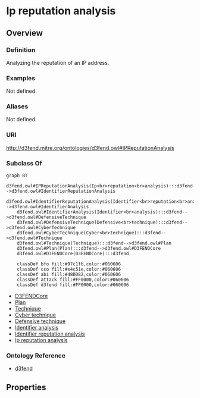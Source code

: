 # Ip reputation analysis

## Overview

### Definition
Analyzing the reputation of an IP address.

### Examples
Not defined.

### Aliases
Not defined.

### URI
http://d3fend.mitre.org/ontologies/d3fend.owl#IPReputationAnalysis

### Subclass Of
```mermaid
graph BT
    d3fend.owl#IPReputationAnalysis(Ip<br>reputation<br>analysis):::d3fend-->d3fend.owl#IdentifierReputationAnalysis
    d3fend.owl#IdentifierReputationAnalysis(Identifier<br>reputation<br>analysis):::d3fend-->d3fend.owl#IdentifierAnalysis
    d3fend.owl#IdentifierAnalysis(Identifier<br>analysis):::d3fend-->d3fend.owl#DefensiveTechnique
    d3fend.owl#DefensiveTechnique(Defensive<br>technique):::d3fend-->d3fend.owl#CyberTechnique
    d3fend.owl#CyberTechnique(Cyber<br>technique):::d3fend-->d3fend.owl#Technique
    d3fend.owl#Technique(Technique):::d3fend-->d3fend.owl#Plan
    d3fend.owl#Plan(Plan):::d3fend-->d3fend.owl#D3FENDCore
    d3fend.owl#D3FENDCore(D3FENDCore):::d3fend
    
    classDef bfo fill:#97c1fb,color:#060606
    classDef cco fill:#e4c51e,color:#060606
    classDef abi fill:#48DD82,color:#060606
    classDef attack fill:#FF0000,color:#060606
    classDef d3fend fill:#FF0000,color:#060606
```

- [D3FENDCore](/docs/ontology/reference/model/D3FENDCore/D3FENDCore.md)
- [Plan](/docs/ontology/reference/model/D3FENDCore/Plan/Plan.md)
- [Technique](/docs/ontology/reference/model/D3FENDCore/Plan/Technique/Technique.md)
- [Cyber technique](/docs/ontology/reference/model/D3FENDCore/Plan/Technique/Cyber%20technique/Cyber%20technique.md)
- [Defensive technique](/docs/ontology/reference/model/D3FENDCore/Plan/Technique/Cyber%20technique/Defensive%20technique/Defensive%20technique.md)
- [Identifier analysis](/docs/ontology/reference/model/D3FENDCore/Plan/Technique/Cyber%20technique/Defensive%20technique/Identifier%20analysis/Identifier%20analysis.md)
- [Identifier reputation analysis](/docs/ontology/reference/model/D3FENDCore/Plan/Technique/Cyber%20technique/Defensive%20technique/Identifier%20analysis/Identifier%20reputation%20analysis/Identifier%20reputation%20analysis.md)
- [Ip reputation analysis](/docs/ontology/reference/model/D3FENDCore/Plan/Technique/Cyber%20technique/Defensive%20technique/Identifier%20analysis/Identifier%20reputation%20analysis/Ip%20reputation%20analysis/Ip%20reputation%20analysis.md)


### Ontology Reference
- [d3fend](http://d3fend.mitre.org/ontologies/d3fend.owl#)

## Properties
